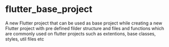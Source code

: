 # flutter_base_project

A new Flutter project that can be used as base project while creating a new Flutter project with pre defined filder structure and files and functions which are commonly used on flutter projects such as extentions, base classes, styles, util files etc
